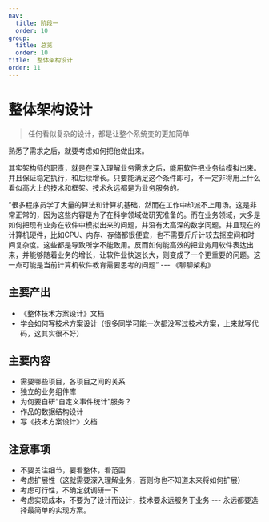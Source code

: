 ```yaml
---
nav:
  title: 阶段一
  order: 10
group:
  title: 总览
  order: 10
title:  整体架构设计
order: 11
---
```


# 整体架构设计

> 任何看似复杂的设计，都是让整个系统变的更加简单

熟悉了需求之后，就要考虑如何把他做出来。

其实架构师的职责，就是在深入理解业务需求之后，能用软件把业务给模拟出来。并且保证稳定执行，和后续增长。只要能满足这个条件即可，不一定非得用上什么看似高大上的技术和框架。技术永远都是为业务服务的。

”很多程序员学了大量的算法和计算机基础，然而在工作中却派不上用场。这是非常正常的，因为这些内容是为了在科学领域做研究准备的。而在业务领域，大多是如何把现有业务在软件中模拟出来的问题，并没有太高深的数学问题。并且现在的计算机硬件，比如CPU、内存、存储都很便宜，也不需要斤斤计较去抠空间和时间复杂度。这些都是导致所学不能致用。反而如何能高效的把业务用软件表达出来，并能够随着业务的增长，让软件业快速长大，则变成了一个更重要的问题。这一点可能是当前计算机软件教育需要思考的问题” --- 《聊聊架构》

## 主要产出

- 《整体技术方案设计》文档
- 学会如何写技术方案设计（很多同学可能一次都没写过技术方案，上来就写代码，这其实很不好）

## 主要内容

- 需要哪些项目，各项目之间的关系
- 独立的业务组件库
- 为何要自研“自定义事件统计”服务？
- 作品的数据结构设计
- 写《技术方案设计》文档

## 注意事项

- 不要关注细节，要看整体，看范围
- 考虑扩展性（这就需要深入理解业务，否则你也不知道未来将如何扩展）
- 考虑可行性，不确定就调研一下
- 考虑实现成本，不要为了设计而设计，技术要永远服务于业务 --- 永远都要选择最简单的实现方案。

